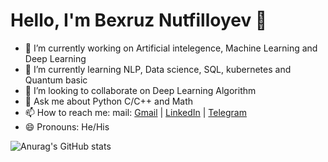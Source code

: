 Hello, I'm Bexruz Nutfilloyev 👋
=======
- 🔭 I’m currently working on Artificial intelegence, Machine Learning and Deep Learning
- 🌱 I’m currently learning NLP, Data science, SQL, kubernetes and Quantum basic
- 👯 I’m looking to collaborate on Deep Learning Algorithm
- 💬 Ask me about Python C/C++ and Math
- 📫 How to reach me: mail: [Gmail](yoshlikmedia@gmail.com) | [LinkedIn](https://www.linkedin.com/in/bekhruz-nutfilloyev/) | [Telegram](t.me/yoshlik_media)
- 😄 Pronouns: He/His

![Anurag's GitHub stats](https://github-readme-stats.vercel.app/api?username=YoshlikMedia&show_icons=true&theme=react )

